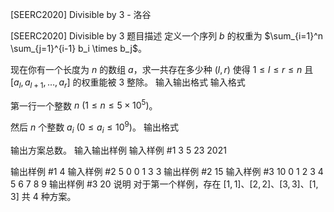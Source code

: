 



[SEERC2020] Divisible by 3 - 洛谷














[SEERC2020] Divisible by 3
题目描述
定义一个序列 $b$ 的权重为 $\sum_{i=1}^n \sum_{j=1}^{i-1} b_i \times b_j$。

现在你有一个长度为 $n$ 的数组 $a$，求一共存在多少种 $(l,r)$ 使得 $1 \leq l \leq r \leq n$ 且 $[a_l, a_{l+1},\ldots,a_r]$ 的权重能被 $3$ 整除。
输入输出格式
输入格式

第一行一个整数 $n\ (1 \leq n \leq 5 \times 10^5)$。

然后 $n$ 个整数 $a_i\ (0 \leq a_i \leq 10^9)$。
输出格式

输出方案总数。
输入输出样例
输入样例 #1
3
5 23 2021

输出样例 #1
4
输入样例 #2
5
0 0 1 3 3
输出样例 #2
15
输入样例 #3
10
0 1 2 3 4 5 6 7 8 9
输出样例 #3
20
说明
对于第一个样例，存在 $[1,1]$、$[2,2]$、$[3,3]$、$[1,3]$ 共 $4$ 种方案。






